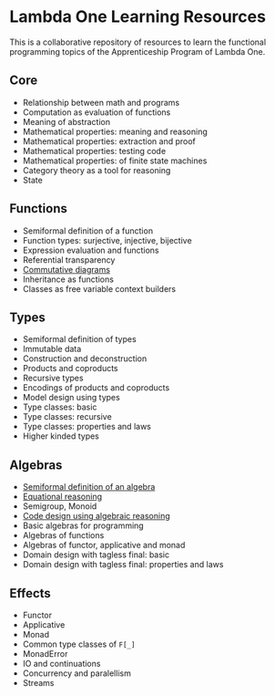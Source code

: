 Lambda One Learning Resources
=============================

This is a collaborative repository of resources to learn the functional programming
topics of the Apprenticeship Program of Lambda One.

Core
----

* Relationship between math and programs
* Computation as evaluation of functions
* Meaning of abstraction
* Mathematical properties: meaning and reasoning
* Mathematical properties: extraction and proof
* Mathematical properties: testing code
* Mathematical properties: of finite state machines
* Category theory as a tool for reasoning
* State

Functions
---------

* Semiformal definition of a function
* Function types: surjective, injective, bijective
* Expression evaluation and functions
* Referential transparency
* [Commutative diagrams](./commutative-diagrams.md)
* Inheritance as functions
* Classes as free variable context builders

Types
-----

* Semiformal definition of types
* Immutable data
* Construction and deconstruction
* Products and coproducts
* Recursive types
* Encodings of products and coproducts
* Model design using types
* Type classes: basic
* Type classes: recursive
* Type classes: properties and laws
* Higher kinded types

Algebras
--------

* [Semiformal definition of an algebra](./algrebras-and-equational-reasoning.md)
* [Equational reasoning](./algrebras-and-equational-reasoning.md)
* Semigroup, Monoid
* [Code design using algebraic reasoning](./code-design-using-algebraic-reasoning.md)
* Basic algebras for programming
* Algebras of functions
* Algebras of functor, applicative and monad
* Domain design with tagless final: basic
* Domain design with tagless final: properties and laws

Effects
-------

* Functor
* Applicative
* Monad
* Common type classes of `F[_]`
* MonadError
* IO and continuations
* Concurrency and paralellism
* Streams
